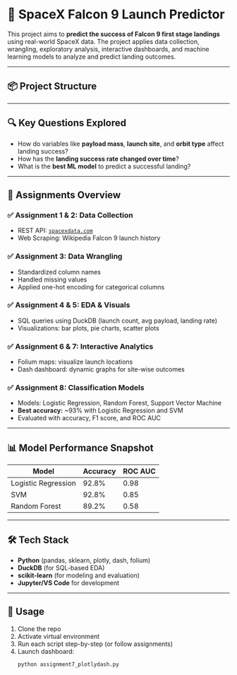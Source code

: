 # 🚀 SpaceX Falcon 9 Launch Predictor

This project aims to **predict the success of Falcon 9 first stage landings** using real-world SpaceX data. The project applies data collection, wrangling, exploratory analysis, interactive dashboards, and machine learning models to analyze and predict landing outcomes.

---

## 📦 Project Structure


---

## 🔍 Key Questions Explored

- How do variables like **payload mass**, **launch site**, and **orbit type** affect landing success?
- How has the **landing success rate changed over time**?
- What is the **best ML model** to predict a successful landing?

---

## 🧪 Assignments Overview

### ✅ Assignment 1 & 2: Data Collection  
- REST API: [`spacexdata.com`](https://api.spacexdata.com/v4/launches)
- Web Scraping: Wikipedia Falcon 9 launch history

### ✅ Assignment 3: Data Wrangling  
- Standardized column names  
- Handled missing values  
- Applied one-hot encoding for categorical columns  

### ✅ Assignment 4 & 5: EDA & Visuals  
- SQL queries using DuckDB (launch count, avg payload, landing rate)  
- Visualizations: bar plots, pie charts, scatter plots

### ✅ Assignment 6 & 7: Interactive Analytics  
- Folium maps: visualize launch locations  
- Dash dashboard: dynamic graphs for site-wise outcomes

### ✅ Assignment 8: Classification Models  
- Models: Logistic Regression, Random Forest, Support Vector Machine  
- **Best accuracy:** ~93% with Logistic Regression and SVM  
- Evaluated with accuracy, F1 score, and ROC AUC

---

## 📊 Model Performance Snapshot

| Model                | Accuracy | ROC AUC |
|---------------------|----------|---------|
| Logistic Regression | 92.8%    | 0.98    |
| SVM                 | 92.8%    | 0.85    |
| Random Forest       | 89.2%    | 0.58    |

---

## 🛠️ Tech Stack

- **Python** (pandas, sklearn, plotly, dash, folium)
- **DuckDB** (for SQL-based EDA)
- **scikit-learn** (for modeling and evaluation)
- **Jupyter/VS Code** for development

---

## 📍 Usage

1. Clone the repo  
2. Activate virtual environment  
3. Run each script step-by-step (or follow assignments)
4. Launch dashboard:  
   ```bash
   python assignment7_plotlydash.py
